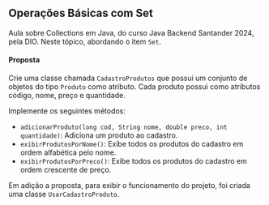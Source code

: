 ## Operações Básicas com Set

Aula sobre Collections em Java, do curso Java Backend Santander 2024, pela DIO. 
Neste tópico, abordando o item `Set`.

#### Proposta

Crie uma classe chamada `CadastroProdutos` que possui um conjunto de objetos do tipo `Produto` como atributo.
Cada produto possui como atributos código, nome, preço e quantidade.

Implemente os seguintes métodos:
- `adicionarProduto(long cod, String nome, double preco, int quantidade)`: Adiciona um produto ao cadastro.
- `exibirProdutosPorNome()`: Exibe todos os produtos do cadastro em ordem alfabética pelo nome.
- `exibirProdutosPorPreco()`: Exibe todos os produtos do cadastro em ordem crescente de preço.

Em adição a proposta, para exibir o funcionamento do projeto, foi criada uma classe `UsarCadastroProduto`. 